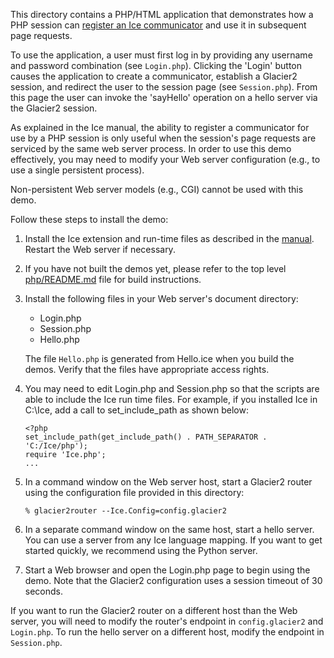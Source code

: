 This directory contains a PHP/HTML application that demonstrates how
a PHP session can [register an Ice communicator][1] and use it in
subsequent page requests.

To use the application, a user must first log in by providing any
username and password combination (see `Login.php`). Clicking the
'Login' button causes the application to create a communicator,
establish a Glacier2 session, and redirect the user to the session
page (see `Session.php`). From this page the user can invoke the
'sayHello' operation on a hello server via the Glacier2 session.

As explained in the Ice manual, the ability to register a communicator
for use by a PHP session is only useful when the session's page requests
are serviced by the same web server process. In order to use this demo
effectively, you may need to modify your Web server configuration
(e.g., to use a single persistent process).

Non-persistent Web server models (e.g., CGI) cannot be used with this
demo.

Follow these steps to install the demo:

1) Install the Ice extension and run-time files as described in the
   [manual][2]. Restart the Web server if necessary.

2) If you have not built the demos yet, please refer to the top level
   [php/README.md](../../README.md) file for build instructions.

3) Install the following files in your Web server's document
   directory:

   * Login.php
   * Session.php
   * Hello.php

   The file `Hello.php` is generated from Hello.ice when you build the
   demos. Verify that the files have appropriate access rights.

4) You may need to edit Login.php and Session.php so that the scripts
   are able to include the Ice run time files. For example, if you
   installed Ice in C:\Ice, add a call to set_include_path as shown
   below:
    ```
    <?php
    set_include_path(get_include_path() . PATH_SEPARATOR . 'C:/Ice/php');
    require 'Ice.php';
    ...
    ```

5) In a command window on the Web server host, start a Glacier2 router
   using the configuration file provided in this directory:
    ```
    % glacier2router --Ice.Config=config.glacier2
    ```

6) In a separate command window on the same host, start a hello server.
   You can use a server from any Ice language mapping. If you want to get
   started quickly, we recommend using the Python server.

7) Start a Web browser and open the Login.php page to begin using the
   demo. Note that the Glacier2 configuration uses a session timeout
   of 30 seconds.

If you want to run the Glacier2 router on a different host than the
Web server, you will need to modify the router's endpoint in
`config.glacier2` and `Login.php`. To run the hello server on a different
host, modify the endpoint in `Session.php`.

[1]: https://doc.zeroc.com/display/Ice37/Application+Notes+for+PHP
[2]: https://doc.zeroc.com/display/Rel/Ice+3.7.1+Release+Notes
